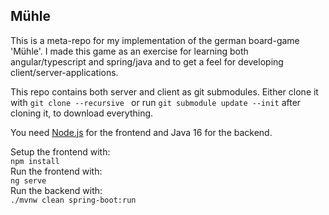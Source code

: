 ## Mühle
This is a meta-repo for my implementation of the german board-game 'Mühle'. I made this game as an exercise for learning both angular⁠/⁠typescript and spring⁠/⁠java and to get a feel for developing client/server-applications.

This repo contains both server and client as git submodules.
Either clone it with ```git clone --recursive ``` or run ```git submodule update --init``` after cloning it, to download everything.

You need [Node.js](https://nodejs.org) for the frontend and Java 16 for the backend.

Setup the frontend with:  
```npm install```  
Run the frontend with:  
```ng serve```  
Run the backend with:  
```./mvnw clean spring-boot:run```